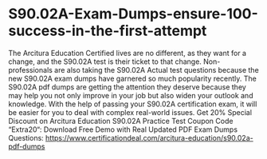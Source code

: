 # S90.02A-Exam-Dumps-ensure-100-success-in-the-first-attempt
The Arcitura Education Certified lives are no different, as they want for a change, and the S90.02A test is their ticket to that change. Non-professionals are also taking the S90.02A Actual test questions because the new S90.02A exam dumps have garnered so much popularity recently. The S90.02A pdf dumps are getting the attention they deserve because they may help you not only improve in your job but also widen your outlook and knowledge. With the help of passing your S90.02A certification exam, it will be easier for you to deal with complex real-world issues.
Get 20% Special Discount on Arcitura Education S90.02A Practice Test Coupon Code “Extra20“:
Download Free Demo with Real Updated PDF Exam Dumps Questions:
https://www.certificationdeal.com/arcitura-education/s90.02a-pdf-dumps
